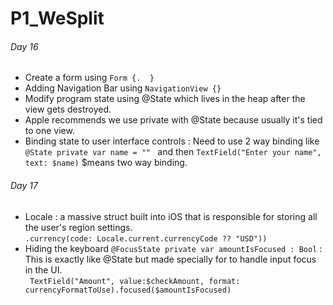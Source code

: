 # P1_WeSplit
###### Day 16
  - Create a form using ```Form {.  }```
  - Adding Navigation Bar using  ```NavigationView {}```
  - Modify program state using @State which lives in the heap after the view gets destroyed.  
  - Apple recommends we use private with @State because usually it's tied to one view.
  - Binding state to user interface controls : Need to use 2 way binding like  
      ```@State private var name = "" ``` and then ```TextField("Enter your name", text: $name)``` $means two way binding.
###### Day 17
  - Locale : a massive struct built into iOS that is responsible for storing all the user's region settings.  
    ```.currency(code: Locale.current.currencyCode ?? "USD"))```
  - Hiding the keyboard 
    ```@FocusState private var amountIsFocused : Bool``` : This is exactly like @State but made specially for to handle input focus in the UI.  
    ```	TextField("Amount", value:$checkAmount, format: currencyFormatToUse).focused($amountIsFocused)```

